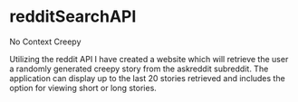 # redditSearchAPI

No Context Creepy

Utilizing the reddit API I have created a website which will retrieve the user a randomly generated creepy story from the askreddit subreddit. The application can display up to the last 20 stories retrieved and includes the option for viewing short or long stories.
